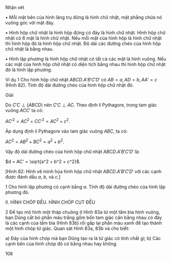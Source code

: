 Nhận xét

• Mỗi mặt bên của hình lăng trụ đứng là hình chữ nhật, mặt phẳng chứa nó vuông góc với mặt đáy.

• Hình hộp chữ nhật là hình hộp đứng có đáy là hình chữ nhật.
Hình hộp chữ nhật có 6 mặt là hình chữ nhật.
Nếu mỗi mặt của hình hộp là hình chữ nhật thì hình hộp đó là hình hộp chữ nhật.
Độ dài các đường chéo của hình hộp chữ nhật là bằng nhau.

• Hình lập phương là hình hộp chữ nhật có tất cả các mặt là hình vuông.
Nếu các mặt của hình hộp chữ nhật có diện tích bằng nhau thì hình hộp chữ nhật đó là hình lập phương.

Ví dụ 1 Cho hình hộp chữ nhật $ABCD.A'B'C'D'$ có $AB = a, AD = b, AA' = c$ (Hình 82). Tính độ dài đường chéo của hình hộp chữ nhật đó.

Giải

Do $C'C \perp (ABCD)$ nên $C'C \perp AC$. Theo định lí Pythagore, trong tam giác vuông $ACC'$ ta có:

$AC'^2 = AC^2 + CC'^2 = AC^2 + c^2$.

Áp dụng định lí Pythagore vào tam giác vuông $ABC$, ta có:

$AC^2 = AB^2 + BC^2 = a^2 + b^2$.

Vậy độ dài đường chéo của hình hộp chữ nhật $ABCD.A'B'C'D'$ là:

$d = AC' = \sqrt{a^2 + b^2 + c^2}$.

[Hình 82: Hình vẽ minh họa hình hộp chữ nhật $ABCD.A'B'C'D'$ với các cạnh được đánh dấu $a$, $b$, và $c$.]

1 Cho hình lập phương có cạnh bằng $a$. Tính độ dài đường chéo của hình lập phương đó.

II. HÌNH CHÓP ĐỀU. HÌNH CHÓP CỤT ĐỀU

2 Để tạo mô hình một tháp chuông ở Hình 83a từ một tấm bìa hình vuông, bạn Dũng cắt bỏ phần màu trắng gồm bốn tam giác cân bằng nhau có đáy là các cạnh của tấm bìa (Hình 83b) rồi gấp lại phần màu xanh để tạo thành một hình chóp tứ giác. Quan sát Hình 83a, 83b và cho biết:

a) Đáy của hình chóp mà bạn Dũng tạo ra là tứ giác có tính chất gì;
b) Các cạnh bên của hình chóp đó có bằng nhau hay không.

108